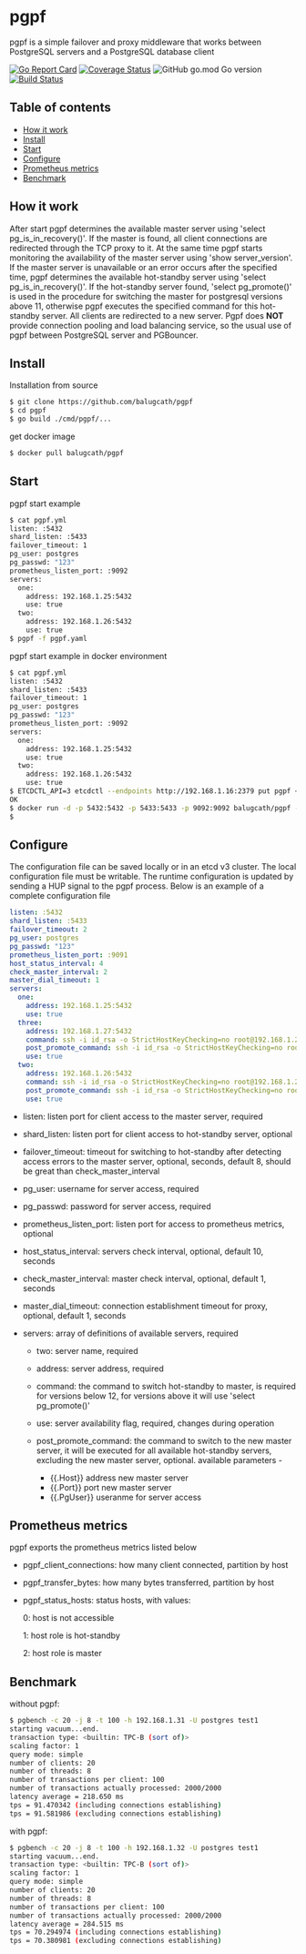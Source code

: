 # pgpf

pgpf is a simple failover and proxy middleware that works between PostgreSQL servers and a PostgreSQL database client

[![Go Report Card](https://goreportcard.com/badge/github.com/balugcath/pgpf?style=flat-square)](https://goreportcard.com/report/github.com/balugcath/pgpf)
[![Coverage Status](https://coveralls.io/repos/github/balugcath/pgpf/badge.svg?branch=master)](https://coveralls.io/github/balugcath/pgpf?branch=master)
![GitHub go.mod Go version](https://img.shields.io/github/go-mod/go-version/balugcath/pgpf)
[![Build Status](http://80.79.179.5:8093/api/badges/balugcath/pgpf/status.svg)](http://80.79.179.5:8093/balugcath/pgpf)

## Table of contents

- [How it work](#how-it-work)
- [Install](#install)
- [Start](#start)
- [Configure](#configure)
- [Prometheus metrics](#prometheus_metrics)
- [Benchmark](#benchmark)

## How it work

After start pgpf determines the available master server using 'select pg_is_in_recovery()'. If the master is found, all client connections are redirected through the TCP proxy to it. At the same time pgpf starts monitoring the availability of the master server using 'show server_version'. If the master server is unavailable or an error occurs after the specified time, pgpf determines the available hot-standby server using 'select pg_is_in_recovery()'. If the hot-standby server found, 'select pg_promote()' is used in the procedure for switching the master for postgresql versions above 11, otherwise pgpf executes the specified command for this hot-standby server. All clients are redirected to a new server. Pgpf does **NOT** provide connection pooling and load balancing service, so the usual use of pgpf between PostgreSQL server and PGBouncer.

## Install

Installation from source

```sh
$ git clone https://github.com/balugcath/pgpf
$ cd pgpf
$ go build ./cmd/pgpf/...
```

get docker image

```sh
$ docker pull balugcath/pgpf
```

## Start

pgpf start example

```sh
$ cat pgpf.yml
listen: :5432
shard_listen: :5433
failover_timeout: 1
pg_user: postgres
pg_passwd: "123"
prometheus_listen_port: :9092
servers:
  one:
    address: 192.168.1.25:5432
    use: true
  two:
    address: 192.168.1.26:5432
    use: true
$ pgpf -f pgpf.yaml
```

pgpf start example in docker environment

```sh
$ cat pgpf.yml
listen: :5432
shard_listen: :5433
failover_timeout: 1
pg_user: postgres
pg_passwd: "123"
prometheus_listen_port: :9092
servers:
  one:
    address: 192.168.1.25:5432
    use: true
  two:
    address: 192.168.1.26:5432
    use: true
$ ETCDCTL_API=3 etcdctl --endpoints http://192.168.1.16:2379 put pgpf < pgpf.yml
OK
$ docker run -d -p 5432:5432 -p 5433:5433 -p 9092:9092 balugcath/pgpf -e http://192.168.1.16:2379 -k pgpf
$
```

## Configure

The configuration file can be saved locally or in an etcd v3 cluster. The local configuration file must be writable. The runtime configuration is updated by sending a HUP signal to the pgpf process. Below is an example of a complete configuration file

```yaml
listen: :5432
shard_listen: :5433
failover_timeout: 2
pg_user: postgres
pg_passwd: "123"
prometheus_listen_port: :9091
host_status_interval: 4
check_master_interval: 2
master_dial_timeout: 1
servers:
  one:
    address: 192.168.1.25:5432
    use: true
  three:
    address: 192.168.1.27:5432
    command: ssh -i id_rsa -o StrictHostKeyChecking=no root@192.168.1.27 touch /var/lib/postgresql/12/data/failover_triggerr
    post_promote_command: ssh -i id_rsa -o StrictHostKeyChecking=no root@192.168.1.27 /root/change_master.sh {{.Host}} {{.Port}} {{.PgUser}}
    use: true
  two:
    address: 192.168.1.26:5432
    command: ssh -i id_rsa -o StrictHostKeyChecking=no root@192.168.1.26 touch /var/lib/postgresql/12/data/failover_triggerr
    post_promote_command: ssh -i id_rsa -o StrictHostKeyChecking=no root@192.168.1.26 /root/change_master.sh {{.Host}} {{.Port}} {{.PgUser}}
    use: true
```

- listen: listen port for client access to the master server, required

- shard_listen: listen port for client access to hot-standby server, optional

- failover_timeout: timeout for switching to hot-standby after detecting access errors to the master server, optional, seconds, default 8, should be great than check_master_interval

- pg_user: username for server access, required

- pg_passwd: password for server access, required

- prometheus_listen_port: listen port for access to prometheus metrics, optional

- host_status_interval: servers check interval, optional, default 10, seconds 

- check_master_interval: master check interval, optional, default 1, seconds

- master_dial_timeout: connection establishment timeout for proxy, optional, default 1, seconds

- servers: array of definitions of available servers, required

  - two: server name, required

  - address: server address, required

  - command: the command to switch hot-standby to master, is required for versions below 12, for versions above it will use 'select pg_promote()'

  - use: server availability flag, required, changes during operation

  - post_promote_command: the command to switch to the new master server, it will be executed for all available hot-standby servers, excluding the new master server, optional. available parameters -
    - {{.Host}} address new master server
    - {{.Port}} port new master server
    - {{.PgUser}} useranme for server access

## Prometheus metrics

pgpf exports the prometheus metrics listed below

- pgpf_client_connections: how many client connected, partition by host
- pgpf_transfer_bytes: how many bytes transferred, partition by host
- pgpf_status_hosts: status hosts, with values:

    0: host is not accessible

    1: host role is hot-standby

    2: host role is master

## Benchmark

without pgpf:

```sh
$ pgbench -c 20 -j 8 -t 100 -h 192.168.1.31 -U postgres test1
starting vacuum...end.
transaction type: <builtin: TPC-B (sort of)>
scaling factor: 1
query mode: simple
number of clients: 20
number of threads: 8
number of transactions per client: 100
number of transactions actually processed: 2000/2000
latency average = 218.650 ms
tps = 91.470342 (including connections establishing)
tps = 91.581986 (excluding connections establishing)
```

with pgpf:

```sh
$ pgbench -c 20 -j 8 -t 100 -h 192.168.1.32 -U postgres test1
starting vacuum...end.
transaction type: <builtin: TPC-B (sort of)>
scaling factor: 1
query mode: simple
number of clients: 20
number of threads: 8
number of transactions per client: 100
number of transactions actually processed: 2000/2000
latency average = 284.515 ms
tps = 70.294974 (including connections establishing)
tps = 70.380981 (excluding connections establishing)
```
